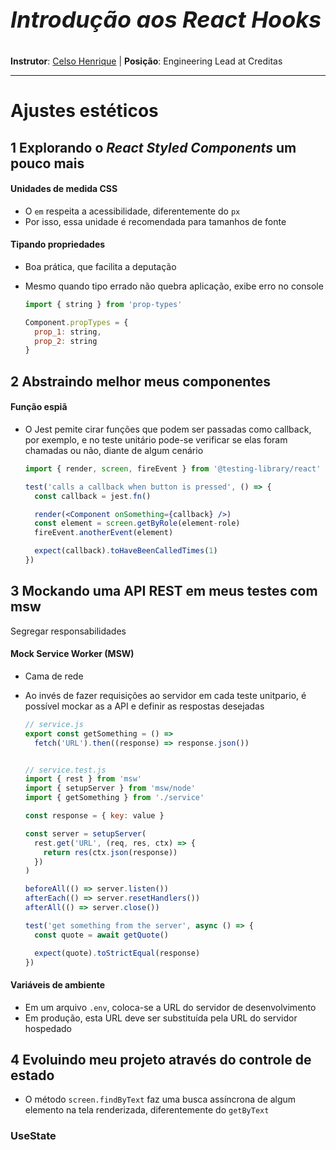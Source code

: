 <p style='font-size: 36px; font-weight : bold; font-style: italic'>Introdução aos React Hooks</p>

**Instrutor**: [Celso Henrique](https://github.com/celso-henrique) | **Posição**: Engineering Lead at Creditas

---------

# Ajustes estéticos

## 1 Explorando o *React Styled Components* um pouco mais

#### Unidades de medida CSS

* O `em` respeita a acessibilidade, diferentemente do `px`
* Por isso, essa unidade é recomendada para tamanhos de fonte

#### Tipando propriedades

* Boa prática, que facilita a deputação

* Mesmo quando tipo errado não quebra aplicação, exibe erro no console

  ```js
  import { string } from 'prop-types'
  
  Component.propTypes = {
    prop_1: string,
    prop_2: string
  }
  ```



## 2 Abstraindo melhor meus componentes

#### Função espiã

* O Jest pemite cirar funções que podem ser passadas como callback, por exemplo, e no teste unitário pode-se verificar se elas foram chamadas ou não, diante de algum cenário

  ```jsx
  import { render, screen, fireEvent } from '@testing-library/react'
  
  test('calls a callback when button is pressed', () => {
    const callback = jest.fn()
  
    render(<Component onSomething={callback} />)
    const element = screen.getByRole(element-role)
    fireEvent.anotherEvent(element)
  
    expect(callback).toHaveBeenCalledTimes(1)
  })
  ```

  

## 3 Mockando uma API REST em meus testes com **msw**

Segregar responsabilidades

#### Mock Service Worker (MSW)

* Cama de rede

* Ao invés de fazer requisições ao servidor em cada teste unitpario, é possível mockar as a API e definir as respostas desejadas

  ```js
  // service.js
  export const getSomething = () => 
    fetch('URL').then((response) => response.json())
  
  
  // service.test.js
  import { rest } from 'msw'
  import { setupServer } from 'msw/node'
  import { getSomething } from './service'
  
  const response = { key: value }
  
  const server = setupServer(
    rest.get('URL', (req, res, ctx) => {
      return res(ctx.json(response))
    })
  )
  
  beforeAll(() => server.listen())
  afterEach(() => server.resetHandlers())
  afterAll(() => server.close())
  
  test('get something from the server', async () => {
    const quote = await getQuote()
  
    expect(quote).toStrictEqual(response)
  })
  ```

  

#### Variáveis de ambiente

* Em um arquivo `.env`, coloca-se a URL do servidor de desenvolvimento
* Em produção, esta URL deve ser substituída pela URL do servidor hospedado



## 4 Evoluindo meu projeto através do controle de estado

* O método `screen.findByText` faz uma busca assíncrona de algum elemento na tela renderizada, diferentemente do `getByText`



### UseState